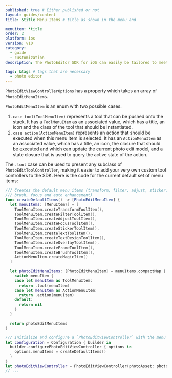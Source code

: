 ```yaml
---
published: true # Either published or not
layout: guides/content
title: &title Menu Items # title as shown in the menu and

menuitem: *title
order: 2
platform: ios
version: v10
category:
  - guide
  - customization
description: The PhotoEditor SDK for iOS can easily be tailored to meet your business needs. Learn how to swiftly create the editor your use-case requires.

tags: &tags # tags that are necessary
  - photo editor
---
```



`PhotoEditViewControllerOptions` has a property which takes an array of `PhotoEditMenuItem`s.

`PhotoEditMenuItem` is an enum with two possible cases.
1. `case tool(ToolMenuItem)` represents a tool that can be pushed onto the stack. It has a `ToolMenuItem` as an associated value, which has a title, an icon and the class of the tool that should be instantiated.
2. `case action(ActionMenuItem)` represents an action that should be executed when this menu item is selected. It has an `ActionMenuItem` as an associated value, which has a title, an icon, the closure that should be executed and which can update the current photo edit model, and a state closure that is used to query the active state of the action.

The `.tool` case can be used to present any subclass of `PhotoEditToolController`, making it easier to add your very own custom tool controllers to the SDK.
Here is the code for the current default set of menu items:

```swift
/// Creates the default menu items (transform, filter, adjust, sticker, text, text design, overlay, frame,
/// brush, focus and auto enhancement)
func createDefaultItems() -> [PhotoEditMenuItem] {
  let menuItems: [MenuItem?] = [
    ToolMenuItem.createTransformToolItem(),
    ToolMenuItem.createFilterToolItem(),
    ToolMenuItem.createAdjustToolItem(),
    ToolMenuItem.createFocusToolItem(),
    ToolMenuItem.createStickerToolItem(),
    ToolMenuItem.createTextToolItem(),
    ToolMenuItem.createTextDesignToolItem(),
    ToolMenuItem.createOverlayToolItem(),
    ToolMenuItem.createFrameToolItem(),
    ToolMenuItem.createBrushToolItem(),
    ActionMenuItem.createMagicItem()
  ]

  let photoEditMenuItems: [PhotoEditMenuItem] = menuItems.compactMap { menuItem in
    switch menuItem {
    case let menuItem as ToolMenuItem:
      return .tool(menuItem)
    case let menuItem as ActionMenuItem:
      return .action(menuItem)
    default:
      return nil
    }
  }

  return photoEditMenuItems
}

/// Initialize and configure a `PhotoEditViewController` with the menu items defined above
let configuration = Configuration { builder in
  builder.configurePhotoEditViewController { options in
    options.menuItems = createDefaultItems()
  }
}
let photoEditViewController = PhotoEditViewController(photoAsset: photo, configuration: configuration)
// ...
```
